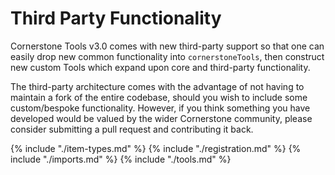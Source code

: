 # Third Party Functionality

Cornerstone Tools v3.0 comes with new third-party support so that one can easily drop new common functionality into `cornerstoneTools`, then construct new custom Tools which expand upon core and third-party functionality.

The third-party architecture comes with the advantage of not having to maintain a fork of the entire codebase, should you wish to include some custom/bespoke functionality. However, if you think something you have developed would be valued by the wider Cornerstone community, please consider submitting a pull request and contributing it back.

{% include "./item-types.md" %}
{% include "./registration.md" %}
{% include "./imports.md" %}
{% include "./tools.md" %}

